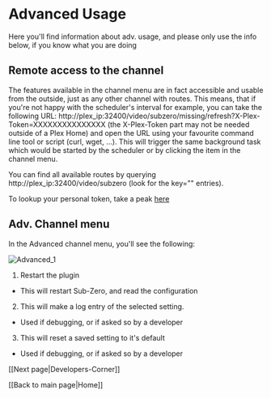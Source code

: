 # Advanced Usage
Here you'll find information about adv. usage, and please only use the info below, if you know what you are doing

## Remote access to the channel

The features available in the channel menu are in fact accessible and usable from the outside, just as any other channel with routes. This means, that if you're not happy with the scheduler's interval for example, you can take the following URL: http://plex_ip:32400/video/subzero/missing/refresh?X-Plex-Token=XXXXXXXXXXXXXXX (the X-Plex-Token part may not be needed outside of a Plex Home) and open the URL using your favourite command line tool or script (curl, wget, ...). This will trigger the same background task which would be started by the scheduler or by clicking the item in the channel menu.

You can find all available routes by querying http://plex_ip:32400/video/subzero (look for the key="" entries).

To lookup your personal token, take a peak [here](https://support.plex.tv/hc/en-us/articles/204059436)

## Adv. Channel menu

In the Advanced channel menu, you'll see the following:

![Advanced_1](https://github.com/pannal/Sub-Zero.bundle/blob/master/Wiki/Images/Advanced_1.png)

1. Restart the plugin
 * This will restart Sub-Zero, and read the configuration
2. This will make a log entry of the selected setting.
 * Used if debugging, or if asked so by a developer
3. This will reset a saved setting to it's default
 * Used if debugging, or if asked so by a developer

[[Next page|Developers-Corner]]

[[Back to main page|Home]]
